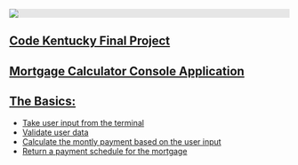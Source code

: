 <a href="http://codekentucky.org"><img style="display: block;-webkit-user-select: none;margin: auto;background-color: hsl(0, 0%, 90%);transition: background-color 300ms;" src="https://images.squarespace-cdn.com/content/v1/60d0d4fd864b214e411588c3/1625085489644-IBUSYEZ2INXVCOV33A04/Code+Kentucky+Logo-01.png?format=500w">
  
  ## Code Kentucky Final Project
  ## Mortgage Calculator Console Application
  
  ## The Basics:
  - Take user input from the terminal
  - Validate user data
  - Calculate the montly payment based on the user input
  - Return a payment schedule for the mortgage
